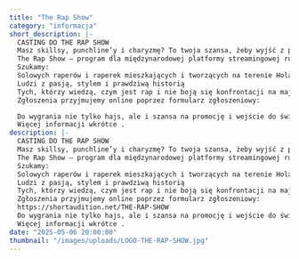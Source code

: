 ```yaml
---
title: "The Rap Show"
category: "informacja"
short_description: |-
  CASTING DO THE RAP SHOW
  Masz skillsy, punchline’y i charyzmę? To twoja szansa, żeby wyjść z podziemia i wejść na szczyt!
  The Rap Show – program dla międzynarodowej platformy streamingowej rusza z castingiem dla raperów i raperek, którzy nie boją się wejść do gry. Jeśli masz flow, teksty ostre jak brzytwa i jesteś gotowy walczyć o wielką nagrodę pieniężną  – zgłoś się już teraz!
  Szukamy:
  Solowych raperów i raperek mieszkających i tworzących na terenie Holandii
  Ludzi z pasją, stylem i prawdziwą historią
  Tych, którzy wiedzą, czym jest rap i nie boją się konfrontacji na majku
  Zgłoszenia przyjmujemy online poprzez formularz zgłoszeniowy:

  Do wygrania nie tylko hajs, ale i szansa na promocję i wejście do świata mainstreamu!
  Więcej informacji wkrótce .
description: |-
  CASTING DO THE RAP SHOW
  Masz skillsy, punchline’y i charyzmę? To twoja szansa, żeby wyjść z podziemia i wejść na szczyt!
  The Rap Show – program dla międzynarodowej platformy streamingowej rusza z castingiem dla raperów i raperek, którzy nie boją się wejść do gry. Jeśli masz flow, teksty ostre jak brzytwa i jesteś gotowy walczyć o wielką nagrodę pieniężną  – zgłoś się już teraz!
  Szukamy:
  Solowych raperów i raperek mieszkających i tworzących na terenie Holandii
  Ludzi z pasją, stylem i prawdziwą historią
  Tych, którzy wiedzą, czym jest rap i nie boją się konfrontacji na majku
  Zgłoszenia przyjmujemy online poprzez formularz zgłoszeniowy:
  https://shortaudition.net/THE-RAP-SHOW
  Do wygrania nie tylko hajs, ale i szansa na promocję i wejście do świata mainstreamu!
  Więcej informacji wkrótce .
date: "2025-05-06 20:00:00"
thumbnail: "/images/uploads/LOGO-THE-RAP-SHOW.jpg"
---
```

